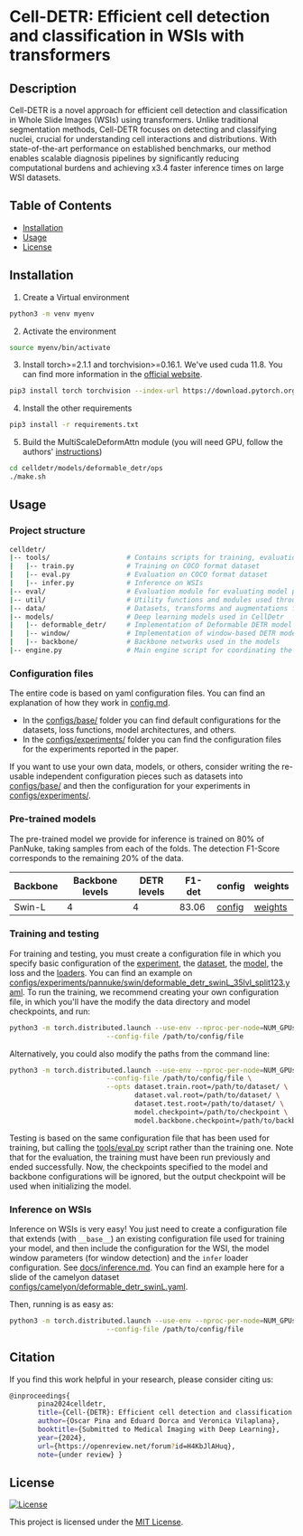 # Cell-DETR: Efficient cell detection and classification in WSIs with transformers

## Description

Cell-DETR is a novel approach for efficient cell detection and classification in Whole Slide Images (WSIs) using transformers. Unlike traditional segmentation methods, Cell-DETR focuses on detecting and classifying nuclei, crucial for understanding cell interactions and distributions. With state-of-the-art performance on established benchmarks, our method enables scalable diagnosis pipelines by significantly reducing computational burdens and achieving x3.4 faster inference times on large WSI datasets.

## Table of Contents

- [Installation](#installation)
- [Usage](#usage)
- [License](#license)

## Installation

1. Create a Virtual environment
```bash
python3 -m venv myenv
```

2. Activate the environment
```bash
source myenv/bin/activate
```

3. Install torch>=2.1.1 and torchvision>=0.16.1. We've used cuda 11.8. You can find more information in the [official website](https://pytorch.org/get-started/locally/).
```bash
pip3 install torch torchvision --index-url https://download.pytorch.org/whl/cu118
```

4. Install the other requirements
```bash
pip3 install -r requirements.txt
```

5. Build the MultiScaleDeformAttn module (you will need GPU, follow the authors' [instructions](https://github.com/fundamentalvision/Deformable-DETR))
```bash
cd celldetr/models/deformable_detr/ops
./make.sh
``` 

## Usage

### Project structure
```bash
celldetr/
|-- tools/                   # Contains scripts for training, evaluation, and inference
|   |-- train.py             # Training on COCO format dataset
|   |-- eval.py              # Evaluation on COCO format dataset
|   |-- infer.py             # Inference on WSIs
|-- eval/                    # Evaluation module for evaluating model performance (COCO and Cell detection)
|-- util/                    # Utility functions and modules used throughout the project
|-- data/                    # Datasets, transforms and augmentations for cell detection
|-- models/                  # Deep learning models used in CellDetr
|   |-- deformable_detr/     # Implementation of Deformable DETR model
|   |-- window/              # Implementation of window-based DETR model
|   |-- backbone/            # Backbone networks used in the models
|-- engine.py                # Main engine script for coordinating the training and evaluation process

```
### Configuration files
The entire code is based on yaml configuration files. You can find an explanation of how they work in [config.md](docs/config.md).
- In the [configs/base/](configs/base/) folder you can find default configurations for the datasets, loss functions, model architectures, and others.
- In the [configs/experiments/](configs/experiments/) folder you can find the configuration files for the experiments reported in the paper.

If you want to use your own data, models, or others, consider writing the re-usable independent configuration pieces such as datasets into [configs/base/](configs/base/) and then the configuration for your experiments in [configs/experiments/](configs/experiments/).

### Pre-trained models
The pre-trained model we provide for inference is trained on 80% of PanNuke, taking samples from each of the folds. The detection F1-Score corresponds to the remaining 20% of the data.

| Backbone | Backbone levels | DETR levels | F1-det | config | weights |
|----------|----------|----------|----------|----------|----------|
|   Swin-L  |   4  |  4  |   83.06  |   [config](configs/public/deformable_detr_swinL_4lvl_pannuke.yaml)  | [weights](https://drive.google.com/file/d/13ud0-KD2f70p7x_c4WdtWXvLR-0YFVaH) |

### Training and testing
For training and testing, you must create a configuration file in which you specify basic configuration of the [experiment](docs/experiment.md), the [dataset](docs/dataset.md), the [model](docs/model.md), the loss and the [loaders](docs/). You can find an example on [configs/experiments/pannuke/swin/deformable_detr_swinL_35lvl_split123.yaml](configs/experiments/pannuke/swin/deformable_detr_swinL_35lvl_split123.yaml). To run the training, we recommend creating your own configuration file, in which you'll have the modify the data directory and model checkpoints, and run:

```bash
python3 -m torch.distributed.launch --use-env --nproc-per-node=NUM_GPUs tools/train.py \
                        --config-file /path/to/config/file
```

Alternatively, you could also modify the paths from the command line:

```bash
python3 -m torch.distributed.launch --use-env --nproc-per-node=NUM_GPUs tools/train.py \
                        --config-file /path/to/config/file \
                        --opts dataset.train.root=/path/to/dataset/ \
                               dataset.val.root=/path/to/dataset/ \
                               dataset.test.root=/path/to/dataset/ \
                               model.checkpoint=/path/to/checkpoint \
                               model.backbone.checkpoint=/path/to/backbone/checkpoint
```

Testing is based on the same configuration file that has been used for training, but calling the [tools/eval.py](tools/eval.py) script rather than the training one. Note that for the evaluation, the training must have been run previously and ended successfully. Now, the checkpoints specified to the model and backbone configurations will be ignored, but the output checkpoint will be used when initializing the model.

### Inference on WSIs
Inference on WSIs is very easy! You just need to create a configuration file that extends (with ```__base__```) an existing configuration file used for training your model, and then include the configuration for the WSI, the model window parameters (for window detection) and the ```infer``` loader configuration. See [docs/inference.md](docs/inference.md). You can find an example here for a slide of the camelyon dataset [configs/camelyon/deformable_detr_swinL.yaml](configs/experiments/camelyon/deformable_detr_swinL_4lvl.yaml).

Then, running is as easy as:

```bash
python3 -m torch.distributed.launch --use-env --nproc-per-node=NUM_GPUs tools/infer.py \
                        --config-file /path/to/config/file
```

## Citation
If you find this work helpful in your research, please consider citing us:
```bash
@inproceedings{
       pina2024celldetr,
       title={Cell-{DETR}: Efficient cell detection and classification in {WSI}s with transformers},
       author={Oscar Pina and Eduard Dorca and Veronica Vilaplana},
       booktitle={Submitted to Medical Imaging with Deep Learning},
       year={2024},
       url={https://openreview.net/forum?id=H4KbJlAHuq},
       note={under review} }
```

## License
[![License](https://img.shields.io/badge/license-MIT-blue.svg)](LICENSE)

This project is licensed under the [MIT License](LICENSE).
